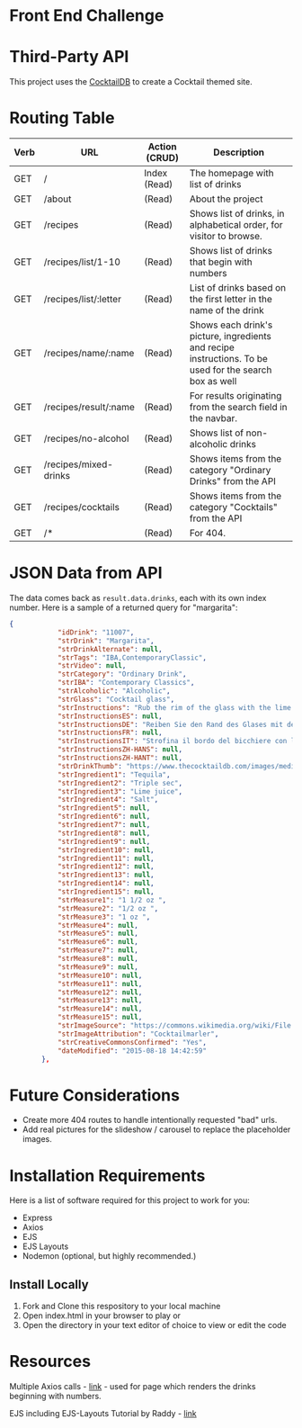 # Front End Challenge

# Third-Party API 
This project uses the [CocktailDB](https://www.thecocktaildb.com/api.php) to create a Cocktail themed site.

# Routing Table
| Verb | URL | Action (CRUD) | Description
| ------- | ------- | ------- | ------- |
| GET | / | Index (Read) | The homepage with list of drinks | 
| GET | /about | (Read) | About the project |
| GET | /recipes | (Read) | Shows list of drinks, in alphabetical order, for visitor to browse. |
| GET | /recipes/list/1-10 | (Read) | Shows list of drinks that begin with numbers | 
| GET | /recipes/list/:letter | (Read) | List of drinks based on the first letter in the name of the drink |
| GET | /recipes/name/:name | (Read) | Shows each drink's picture, ingredients and recipe instructions. To be used for the search box as well|
| GET | /recipes/result/:name | (Read) | For results originating from the search field in the navbar.|
| GET | /recipes/no-alcohol | (Read) | Shows list of non-alcoholic drinks | 
| GET | /recipes/mixed-drinks | (Read) | Shows items from the category "Ordinary Drinks" from the API | 
| GET | /recipes/cocktails | (Read) | Shows items from the category "Cocktails" from the API |
| GET | /* | (Read) | For 404. |

# JSON Data from API
The data comes back as `result.data.drinks`, each with its own index number. Here is a sample of a returned query for "margarita":
```json
{
            "idDrink": "11007",
            "strDrink": "Margarita",
            "strDrinkAlternate": null,
            "strTags": "IBA,ContemporaryClassic",
            "strVideo": null,
            "strCategory": "Ordinary Drink",
            "strIBA": "Contemporary Classics",
            "strAlcoholic": "Alcoholic",
            "strGlass": "Cocktail glass",
            "strInstructions": "Rub the rim of the glass with the lime slice to make the salt stick to it. Take care to moisten only the outer rim and sprinkle the salt on it. The salt should present to the lips of the imbiber and never mix into the cocktail. Shake the other ingredients with ice, then carefully pour into the glass.",
            "strInstructionsES": null,
            "strInstructionsDE": "Reiben Sie den Rand des Glases mit der Limettenscheibe, damit das Salz daran haftet. Achten Sie darauf, dass nur der äußere Rand angefeuchtet wird und streuen Sie das Salz darauf. Das Salz sollte sich auf den Lippen des Genießers befinden und niemals in den Cocktail einmischen. Die anderen Zutaten mit Eis schütteln und vorsichtig in das Glas geben.",
            "strInstructionsFR": null,
            "strInstructionsIT": "Strofina il bordo del bicchiere con la fetta di lime per far aderire il sale.\r\nAvere cura di inumidire solo il bordo esterno e cospargere di sale.\r\nIl sale dovrebbe presentarsi alle labbra del bevitore e non mescolarsi mai al cocktail.\r\nShakerare gli altri ingredienti con ghiaccio, quindi versarli delicatamente nel bicchiere.",
            "strInstructionsZH-HANS": null,
            "strInstructionsZH-HANT": null,
            "strDrinkThumb": "https://www.thecocktaildb.com/images/media/drink/5noda61589575158.jpg",
            "strIngredient1": "Tequila",
            "strIngredient2": "Triple sec",
            "strIngredient3": "Lime juice",
            "strIngredient4": "Salt",
            "strIngredient5": null,
            "strIngredient6": null,
            "strIngredient7": null,
            "strIngredient8": null,
            "strIngredient9": null,
            "strIngredient10": null,
            "strIngredient11": null,
            "strIngredient12": null,
            "strIngredient13": null,
            "strIngredient14": null,
            "strIngredient15": null,
            "strMeasure1": "1 1/2 oz ",
            "strMeasure2": "1/2 oz ",
            "strMeasure3": "1 oz ",
            "strMeasure4": null,
            "strMeasure5": null,
            "strMeasure6": null,
            "strMeasure7": null,
            "strMeasure8": null,
            "strMeasure9": null,
            "strMeasure10": null,
            "strMeasure11": null,
            "strMeasure12": null,
            "strMeasure13": null,
            "strMeasure14": null,
            "strMeasure15": null,
            "strImageSource": "https://commons.wikimedia.org/wiki/File:Klassiche_Margarita.jpg",
            "strImageAttribution": "Cocktailmarler",
            "strCreativeCommonsConfirmed": "Yes",
            "dateModified": "2015-08-18 14:42:59"
        },

```

# Future Considerations
* Create more 404 routes to handle intentionally requested "bad" urls.
* Add real pictures for the slideshow / carousel to replace the placeholder images.


# Installation Requirements
Here is a list of software required for this project to work for you:
* Express
* Axios
* EJS
* EJS Layouts
* Nodemon (optional, but highly recommended.)

## Install Locally
1. Fork and Clone this respository to your local machine
2. Open index.html in your browser to play or
3. Open the directory in your text editor of choice to view or edit the code

# Resources

Multiple Axios calls - [link](https://www.storyblok.com/tp/how-to-send-multiple-requests-using-axios) - used for page which renders the drinks beginning with numbers.

EJS including EJS-Layouts Tutorial by Raddy - [link](https://raddy.co.uk/blog/nodejs-express-layouts-and-partials/)

